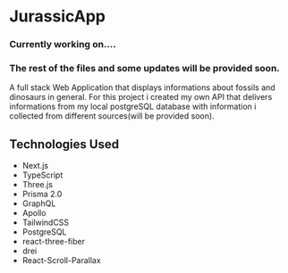 # JurassicApp

### Currently working on....
### The rest of the files and some updates will be provided soon.

A full stack Web Application that displays informations about fossils and dinosaurs in general. For this project i created my own API that delivers informations from my local postgreSQL database with information i collected from different sources(will be provided soon).

## Technologies Used<br>

* Next.js
* TypeScript
* Three.js
* Prisma 2.0
* GraphQL
* Apollo
* TailwindCSS
* PostgreSQL
* react-three-fiber
* drei
* React-Scroll-Parallax


